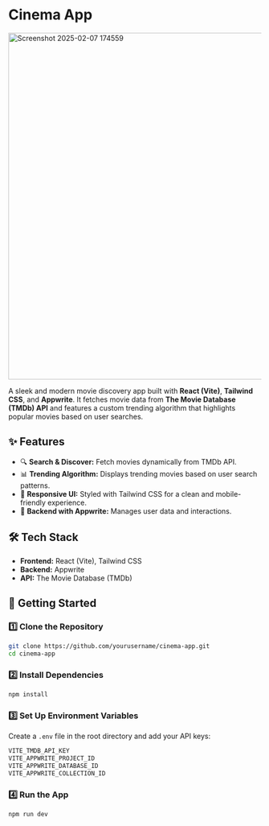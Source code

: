 # Cinema App

<img width="689" alt="Screenshot 2025-02-07 174559" src="https://github.com/user-attachments/assets/8ecc3c76-ea19-4faf-b9fa-2c724efd847f" />

A sleek and modern movie discovery app built with **React (Vite)**, **Tailwind CSS**, and **Appwrite**.
It fetches movie data from **The Movie Database (TMDb) API** and features a custom trending algorithm
that highlights popular movies based on user searches.

## ✨ Features

- 🔍 **Search & Discover:** Fetch movies dynamically from TMDb API.
- 📊 **Trending Algorithm:** Displays trending movies based on user search patterns.
- 🎨 **Responsive UI:** Styled with Tailwind CSS for a clean and mobile-friendly experience.
- 💾 **Backend with Appwrite:** Manages user data and interactions.

## 🛠️ Tech Stack

- **Frontend:** React (Vite), Tailwind CSS
- **Backend:** Appwrite
- **API:** The Movie Database (TMDb)

## 🚀 Getting Started

### 1️⃣ Clone the Repository

```sh
git clone https://github.com/yourusername/cinema-app.git
cd cinema-app
```

### 2️⃣ Install Dependencies

```sh
npm install
```

### 3️⃣ Set Up Environment Variables

Create a `.env` file in the root directory and add your API keys:

```sh
VITE_TMDB_API_KEY
VITE_APPWRITE_PROJECT_ID
VITE_APPWRITE_DATABASE_ID
VITE_APPWRITE_COLLECTION_ID
```

### 4️⃣ Run the App

```sh
npm run dev
```

